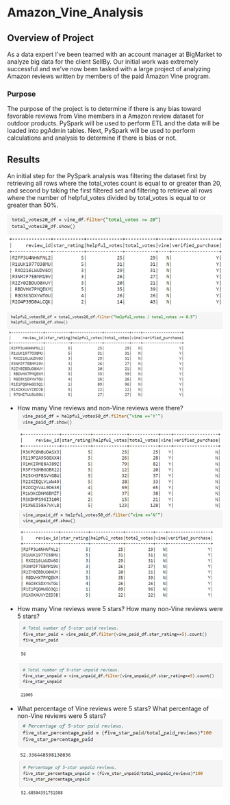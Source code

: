 # Amazon_Vine_Analysis

## Overview of Project
As a data expert I've been teamed with an account manager at BigMarket to analyze big data for the client SellBy.  Our initial work was extremely successful and we've now been tasked with a large project of analyzing Amazon reviews written by members of the paid Amazon Vine program.

### Purpose
The purpose of the project is to determine if there is any bias toward favorable reviews from Vine members in a Amazon review dataset for outdoor products.  PySpark will be used to perform ETL and the data will be loaded into pgAdmin tables.  Next, PySpark will be used to perform calculations and analysis to determine if there is bias or not. 

## Results
An initial step for the PySpark analysis was filtering the dataset first by retrieving all rows where the total_votes count is equal to or greater than 20, and second by taking the first filtered set and filtering to retrieve all rows where the number of helpful_votes divided by total_votes is equal to or greater than 50%.

![filter_total_votes_20](https://raw.githubusercontent.com/JBro-Birds/Amazon_Vine_Analysis/master/support_images_readme/filter_total_votes_20.png)

![filter_helpful_50percent](https://raw.githubusercontent.com/JBro-Birds/Amazon_Vine_Analysis/master/support_images_readme/filter_helpful_50percent.png)

* How many Vine reviews and non-Vine reviews were there?
![filter_vine_yes](https://raw.githubusercontent.com/JBro-Birds/Amazon_Vine_Analysis/master/support_images_readme/filter_vine_yes.png)
![filter_vine_no](https://raw.githubusercontent.com/JBro-Birds/Amazon_Vine_Analysis/master/support_images_readme/filter_vine_no.png)

* How many Vine reviews were 5 stars? How many non-Vine reviews were 5 stars?
![num_5star_paid_reviews](https://raw.githubusercontent.com/JBro-Birds/Amazon_Vine_Analysis/master/support_images_readme/num_5star_paid_reviews.png)
![num_5star_unpaid_reviews](https://raw.githubusercontent.com/JBro-Birds/Amazon_Vine_Analysis/master/support_images_readme/num_5star_unpaid_reviews.png)

* What percentage of Vine reviews were 5 stars? What percentage of non-Vine reviews were 5 stars?
![percent_5star_paid_reviews](https://raw.githubusercontent.com/JBro-Birds/Amazon_Vine_Analysis/master/support_images_readme/percent_5star_paid_reviews.png)
![percent_5star_unpaid_reviews](https://raw.githubusercontent.com/JBro-Birds/Amazon_Vine_Analysis/master/support_images_readme/percent_5star_unpaid_reviews.png)
